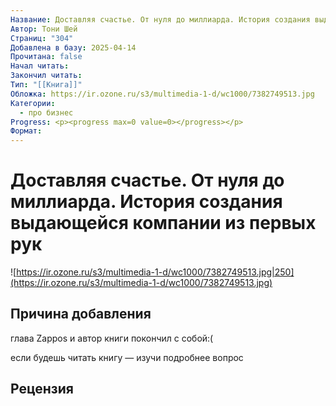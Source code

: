 ```yaml
---
Название: Доставляя счастье. От нуля до миллиарда. История создания выдающейся компании из первых рук
Автор: Тони Шей
Страниц: "304"
Добавлена в базу: 2025-04-14
Прочитана: false
Начал читать: 
Закончил читать: 
Тип: "[[Книга]]"
Обложка: https://ir.ozone.ru/s3/multimedia-1-d/wc1000/7382749513.jpg
Категории:
  - про бизнес
Progress: <p><progress max=0 value=0></progress></p>
Формат:
---
```

# Доставляя счастье. От нуля до миллиарда. История создания выдающейся компании из первых рук

![https://ir.ozone.ru/s3/multimedia-1-d/wc1000/7382749513.jpg|250](https://ir.ozone.ru/s3/multimedia-1-d/wc1000/7382749513.jpg)

## Причина добавления

глава Zappos и автор книги покончил с собой:(

если будешь читать книгу — изучи подробнее вопрос

## Рецензия